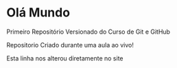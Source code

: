 # Olá Mundo
 Primeiro Repositório Versionado do Curso de Git e GitHub

Repositorio Criado durante uma aula ao vivo!

Esta linha nos alterou diretamente no site

